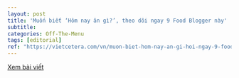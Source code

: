 ```yaml
---
layout: post
title: 'Muốn biết ‘Hôm nay ăn gì?’, theo dõi ngay 9 Food Blogger này'
subtitle: 
categories: Off-The-Menu
tags: [editorial]
ref: "https://vietcetera.com/vn/muon-biet-hom-nay-an-gi-hoi-ngay-9-food-blogger-nay"
---
```

[Xem bài viết](https://vietcetera.com/vn/muon-biet-hom-nay-an-gi-hoi-ngay-9-food-blogger-nay)
